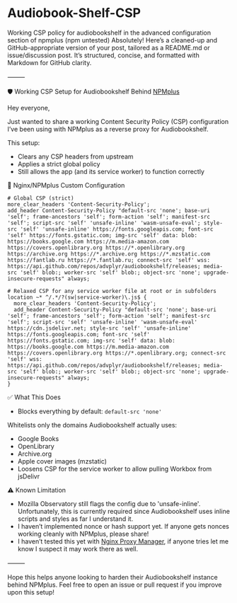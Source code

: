 # Audiobook-Shelf-CSP
Working CSP policy for audiobookshelf in the advanced configuration section of npmplus (npm untested)
Absolutely! Here’s a cleaned-up and GitHub-appropriate version of your post, tailored as a README.md or issue/discussion post. It’s structured, concise, and formatted with Markdown for GitHub clarity.

⸻

🛡️ Working CSP Setup for Audiobookshelf Behind [NPMplus](https://github.com/ZoeyVid/NPMplus)

Hey everyone,

Just wanted to share a working Content Security Policy (CSP) configuration I’ve been using with NPMplus as a reverse proxy for Audiobookshelf.

This setup:
- Clears any CSP headers from upstream
- Applies a strict global policy
- Still allows the app (and its service worker) to function correctly

🔧 Nginx/NPMplus Custom Configuration

```
# Global CSP (strict)
more_clear_headers 'Content-Security-Policy';
add_header Content-Security-Policy "default-src 'none'; base-uri 'self'; frame-ancestors 'self'; form-action 'self'; manifest-src 'self'; script-src 'self' 'unsafe-inline' 'wasm-unsafe-eval'; style-src 'self' 'unsafe-inline' https://fonts.googleapis.com; font-src 'self' https://fonts.gstatic.com; img-src 'self' data: blob: https://books.google.com https://m.media-amazon.com https://covers.openlibrary.org https://*.openlibrary.org https://archive.org https://*.archive.org https://*.mzstatic.com https://fantlab.ru https://*.fantlab.ru; connect-src 'self' wss: https://api.github.com/repos/advplyr/audiobookshelf/releases; media-src 'self' blob:; worker-src 'self' blob:; object-src 'none'; upgrade-insecure-requests" always;

# Relaxed CSP for any service worker file at root or in subfolders
location ~* ^/.*/?(sw|service-worker)\.js$ {
  more_clear_headers 'Content-Security-Policy';
  add_header Content-Security-Policy "default-src 'none'; base-uri 'self'; frame-ancestors 'self'; form-action 'self'; manifest-src 'self'; script-src 'self' 'unsafe-inline' 'wasm-unsafe-eval' https://cdn.jsdelivr.net; style-src 'self' 'unsafe-inline' https://fonts.googleapis.com; font-src 'self' https://fonts.gstatic.com; img-src 'self' data: blob: https://books.google.com https://m.media-amazon.com https://covers.openlibrary.org https://*.openlibrary.org; connect-src 'self' wss: https://api.github.com/repos/advplyr/audiobookshelf/releases; media-src 'self' blob:; worker-src 'self' blob:; object-src 'none'; upgrade-insecure-requests" always;
}
```

✅ What This Does
- Blocks everything by default: ```default-src 'none'```

Whitelists only the domains Audiobookshelf actually uses:
- Google Books
- OpenLibrary
- Archive.org
- Apple cover images (mzstatic)
- Loosens CSP for the service worker to allow pulling Workbox from jsDelivr

⚠️ Known Limitation
- Mozilla Observatory still flags the config due to 'unsafe-inline'. Unfortunately, this is currently required since Audiobookshelf uses inline scripts and styles as far I understand it.
- I haven’t implemented nonce or hash support yet. If anyone gets nonces working cleanly with NPMplus, please share!
- I haven’t tested this yet with [Nginx Proxy Manager](https://github.com/NginxProxyManager/nginx-proxy-manager), if anyone tries let me know I suspect it may work there as well.

⸻

Hope this helps anyone looking to harden their Audiobookshelf instance behind NPMplus.
Feel free to open an issue or pull request if you improve upon this setup!
